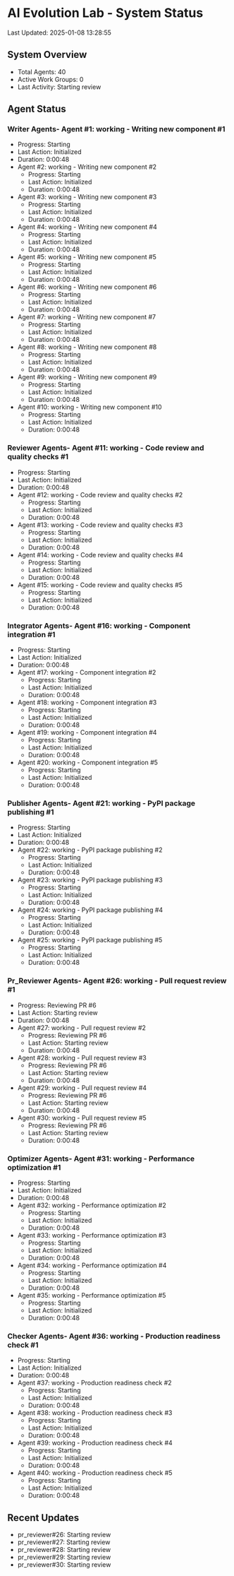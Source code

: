 # AI Evolution Lab - System Status
Last Updated: 2025-01-08 13:28:55

## System Overview
- Total Agents: 40
- Active Work Groups: 0
- Last Activity: Starting review

## Agent Status

### Writer Agents- Agent #1: working - Writing new component #1
  - Progress: Starting
  - Last Action: Initialized
  - Duration: 0:00:48
- Agent #2: working - Writing new component #2
  - Progress: Starting
  - Last Action: Initialized
  - Duration: 0:00:48
- Agent #3: working - Writing new component #3
  - Progress: Starting
  - Last Action: Initialized
  - Duration: 0:00:48
- Agent #4: working - Writing new component #4
  - Progress: Starting
  - Last Action: Initialized
  - Duration: 0:00:48
- Agent #5: working - Writing new component #5
  - Progress: Starting
  - Last Action: Initialized
  - Duration: 0:00:48
- Agent #6: working - Writing new component #6
  - Progress: Starting
  - Last Action: Initialized
  - Duration: 0:00:48
- Agent #7: working - Writing new component #7
  - Progress: Starting
  - Last Action: Initialized
  - Duration: 0:00:48
- Agent #8: working - Writing new component #8
  - Progress: Starting
  - Last Action: Initialized
  - Duration: 0:00:48
- Agent #9: working - Writing new component #9
  - Progress: Starting
  - Last Action: Initialized
  - Duration: 0:00:48
- Agent #10: working - Writing new component #10
  - Progress: Starting
  - Last Action: Initialized
  - Duration: 0:00:48

### Reviewer Agents- Agent #11: working - Code review and quality checks #1
  - Progress: Starting
  - Last Action: Initialized
  - Duration: 0:00:48
- Agent #12: working - Code review and quality checks #2
  - Progress: Starting
  - Last Action: Initialized
  - Duration: 0:00:48
- Agent #13: working - Code review and quality checks #3
  - Progress: Starting
  - Last Action: Initialized
  - Duration: 0:00:48
- Agent #14: working - Code review and quality checks #4
  - Progress: Starting
  - Last Action: Initialized
  - Duration: 0:00:48
- Agent #15: working - Code review and quality checks #5
  - Progress: Starting
  - Last Action: Initialized
  - Duration: 0:00:48

### Integrator Agents- Agent #16: working - Component integration #1
  - Progress: Starting
  - Last Action: Initialized
  - Duration: 0:00:48
- Agent #17: working - Component integration #2
  - Progress: Starting
  - Last Action: Initialized
  - Duration: 0:00:48
- Agent #18: working - Component integration #3
  - Progress: Starting
  - Last Action: Initialized
  - Duration: 0:00:48
- Agent #19: working - Component integration #4
  - Progress: Starting
  - Last Action: Initialized
  - Duration: 0:00:48
- Agent #20: working - Component integration #5
  - Progress: Starting
  - Last Action: Initialized
  - Duration: 0:00:48

### Publisher Agents- Agent #21: working - PyPI package publishing #1
  - Progress: Starting
  - Last Action: Initialized
  - Duration: 0:00:48
- Agent #22: working - PyPI package publishing #2
  - Progress: Starting
  - Last Action: Initialized
  - Duration: 0:00:48
- Agent #23: working - PyPI package publishing #3
  - Progress: Starting
  - Last Action: Initialized
  - Duration: 0:00:48
- Agent #24: working - PyPI package publishing #4
  - Progress: Starting
  - Last Action: Initialized
  - Duration: 0:00:48
- Agent #25: working - PyPI package publishing #5
  - Progress: Starting
  - Last Action: Initialized
  - Duration: 0:00:48

### Pr_Reviewer Agents- Agent #26: working - Pull request review #1
  - Progress: Reviewing PR #6
  - Last Action: Starting review
  - Duration: 0:00:48
- Agent #27: working - Pull request review #2
  - Progress: Reviewing PR #6
  - Last Action: Starting review
  - Duration: 0:00:48
- Agent #28: working - Pull request review #3
  - Progress: Reviewing PR #6
  - Last Action: Starting review
  - Duration: 0:00:48
- Agent #29: working - Pull request review #4
  - Progress: Reviewing PR #6
  - Last Action: Starting review
  - Duration: 0:00:48
- Agent #30: working - Pull request review #5
  - Progress: Reviewing PR #6
  - Last Action: Starting review
  - Duration: 0:00:48

### Optimizer Agents- Agent #31: working - Performance optimization #1
  - Progress: Starting
  - Last Action: Initialized
  - Duration: 0:00:48
- Agent #32: working - Performance optimization #2
  - Progress: Starting
  - Last Action: Initialized
  - Duration: 0:00:48
- Agent #33: working - Performance optimization #3
  - Progress: Starting
  - Last Action: Initialized
  - Duration: 0:00:48
- Agent #34: working - Performance optimization #4
  - Progress: Starting
  - Last Action: Initialized
  - Duration: 0:00:48
- Agent #35: working - Performance optimization #5
  - Progress: Starting
  - Last Action: Initialized
  - Duration: 0:00:48

### Checker Agents- Agent #36: working - Production readiness check #1
  - Progress: Starting
  - Last Action: Initialized
  - Duration: 0:00:48
- Agent #37: working - Production readiness check #2
  - Progress: Starting
  - Last Action: Initialized
  - Duration: 0:00:48
- Agent #38: working - Production readiness check #3
  - Progress: Starting
  - Last Action: Initialized
  - Duration: 0:00:48
- Agent #39: working - Production readiness check #4
  - Progress: Starting
  - Last Action: Initialized
  - Duration: 0:00:48
- Agent #40: working - Production readiness check #5
  - Progress: Starting
  - Last Action: Initialized
  - Duration: 0:00:48


## Recent Updates
- pr_reviewer#26: Starting review
- pr_reviewer#27: Starting review
- pr_reviewer#28: Starting review
- pr_reviewer#29: Starting review
- pr_reviewer#30: Starting review
